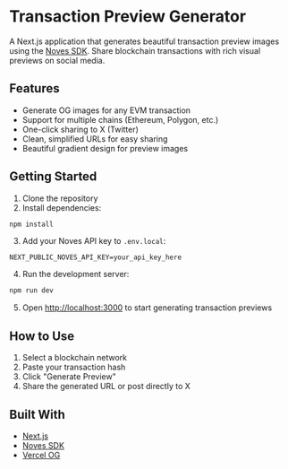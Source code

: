 # Transaction Preview Generator

A Next.js application that generates beautiful transaction preview images using the [Noves SDK](https://noves.fi).
Share blockchain transactions with rich visual previews on social media.

## Features

- Generate OG images for any EVM transaction
- Support for multiple chains (Ethereum, Polygon, etc.)
- One-click sharing to X (Twitter)
- Clean, simplified URLs for easy sharing
- Beautiful gradient design for preview images

## Getting Started

1. Clone the repository
2. Install dependencies:
```bash
npm install
```

3. Add your Noves API key to `.env.local`:
```
NEXT_PUBLIC_NOVES_API_KEY=your_api_key_here
```

4. Run the development server:
```bash
npm run dev
```

5. Open [http://localhost:3000](http://localhost:3000) to start generating transaction previews

## How to Use

1. Select a blockchain network
2. Paste your transaction hash
3. Click "Generate Preview"
4. Share the generated URL or post directly to X

## Built With

- [Next.js](https://nextjs.org)
- [Noves SDK](https://noves.fi)
- [Vercel OG](https://vercel.com/docs/functions/og-image-generation)